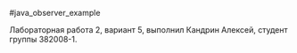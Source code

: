 #java_observer_example

Лабораторная работа 2, вариант 5, выполнил Кандрин Алексей, студент группы 382008-1.

